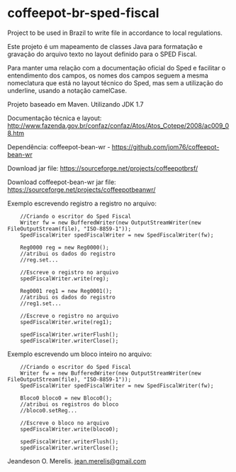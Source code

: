 coffeepot-br-sped-fiscal
========================

Project to be used in Brazil to write file in accordance to local regulations.

Este projeto é um mapeamento de classes Java para formatação e gravação do arquivo texto no layout definido para o SPED Fiscal.

Para manter uma relação com a documentação oficial do Sped e facilitar o entendimento dos campos, os nomes dos campos seguem a mesma nomeclatura que está no layout técnico do Sped, mas sem a utilização do underline, usando a notação camelCase.

Projeto baseado em Maven. Utilizando JDK 1.7

Documentação técnica e layout:
  http://www.fazenda.gov.br/confaz/confaz/Atos/Atos_Cotepe/2008/ac009_08.htm

Dependência: coffeepot-bean-wr - 
	https://github.com/jom76/coffeepot-bean-wr

Download jar file: 
	https://sourceforge.net/projects/coffeepotbrsf/

Download coffeepot-bean-wr jar file: 
	https://sourceforge.net/projects/coffeepotbeanwr/  
	
Exemplo escrevendo registro a registro no arquivo:

		//Criando o escritor do Sped Fiscal
		Writer fw = new BufferedWriter(new OutputStreamWriter(new FileOutputStream(file), "ISO-8859-1"));       
		SpedFiscalWriter spedFiscalWriter = new SpedFiscalWriter(fw);
		
		Reg0000 reg = new Reg0000();
		//atribui os dados do registro
		//reg.set...
		
		//Escreve o registro no arquivo
        spedFiscalWriter.write(reg);
		
		Reg0001 reg1 = new Reg0001();
		//atribui os dados do registro
		//reg1.set...
		
		//Escreve o registro no arquivo
        spedFiscalWriter.write(reg1);		
 
		spedFiscalWriter.writerFlush();
        spedFiscalWriter.writerClose();
		
Exemplo escrevendo um bloco inteiro no arquivo:

		//Criando o escritor do Sped Fiscal
		Writer fw = new BufferedWriter(new OutputStreamWriter(new FileOutputStream(file), "ISO-8859-1"));       
		SpedFiscalWriter spedFiscalWriter = new SpedFiscalWriter(fw);
		
		Bloco0 bloco0 = new Bloco0();
		//atribui os registros do bloco
		//bloco0.setReg...
		
		//Escreve o bloco no arquivo
        spedFiscalWriter.write(bloco0);
 
		spedFiscalWriter.writerFlush();
        spedFiscalWriter.writerClose();



Jeandeson O. Merelis. <jean.merelis@gmail.com>
